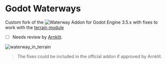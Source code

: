 # Godot Waterways
Custom fork of the ![Waterway Addon](https://github.com/Arnklit/Waterways) for Godot Engine 3.5.x with fixes to work with the [terrain module](https://github.com/ozzr/godot_terrain)

* [ ] Needs review by [Arnklit](https://github.com/Arnklit).

![waterway_in_terrain](https://user-images.githubusercontent.com/36895302/216745972-ee1ecb9d-2043-4981-a871-c8a5f8bed6fe.jpg)
> The fixes could be included in the official addon if approved by Arnklit
